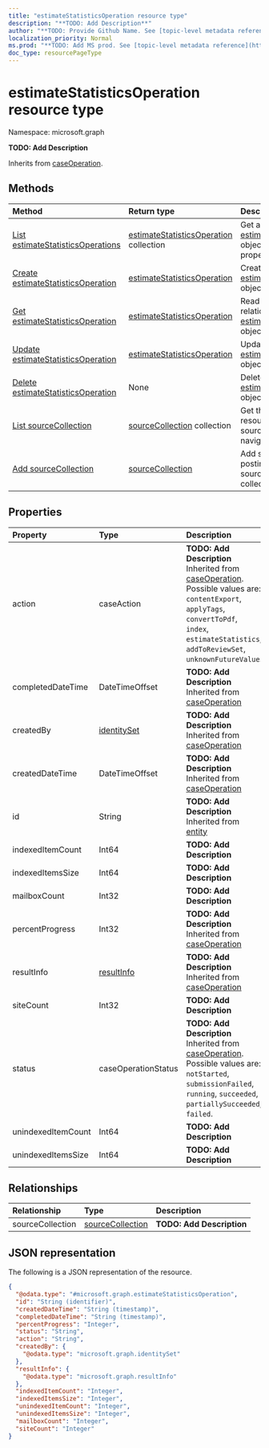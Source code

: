 ```yaml
---
title: "estimateStatisticsOperation resource type"
description: "**TODO: Add Description**"
author: "**TODO: Provide Github Name. See [topic-level metadata reference](https://msgo.azurewebsites.net/add/document/guidelines/metadata.html#topic-level-metadata)**"
localization_priority: Normal
ms.prod: "**TODO: Add MS prod. See [topic-level metadata reference](https://msgo.azurewebsites.net/add/document/guidelines/metadata.html#topic-level-metadata)**"
doc_type: resourcePageType
---
```


# estimateStatisticsOperation resource type

Namespace: microsoft.graph

**TODO: Add Description**


Inherits from [caseOperation](../resources/caseoperation.md).

## Methods
|Method|Return type|Description|
|:---|:---|:---|
|[List estimateStatisticsOperations](../api/estimatestatisticsoperation-list.md)|[estimateStatisticsOperation](../resources/estimatestatisticsoperation.md) collection|Get a list of the [estimateStatisticsOperation](../resources/estimatestatisticsoperation.md) objects and their properties.|
|[Create estimateStatisticsOperation](../api/estimatestatisticsoperation-create.md)|[estimateStatisticsOperation](../resources/estimatestatisticsoperation.md)|Create a new [estimateStatisticsOperation](../resources/estimatestatisticsoperation.md) object.|
|[Get estimateStatisticsOperation](../api/estimatestatisticsoperation-get.md)|[estimateStatisticsOperation](../resources/estimatestatisticsoperation.md)|Read the properties and relationships of an [estimateStatisticsOperation](../resources/estimatestatisticsoperation.md) object.|
|[Update estimateStatisticsOperation](../api/estimatestatisticsoperation-update.md)|[estimateStatisticsOperation](../resources/estimatestatisticsoperation.md)|Update the properties of an [estimateStatisticsOperation](../resources/estimatestatisticsoperation.md) object.|
|[Delete estimateStatisticsOperation](../api/estimatestatisticsoperation-delete.md)|None|Deletes an [estimateStatisticsOperation](../resources/estimatestatisticsoperation.md) object.|
|[List sourceCollection](../api/estimatestatisticsoperation-list-sourcecollection.md)|[sourceCollection](../resources/sourcecollection.md) collection|Get the sourceCollection resources from the sourceCollection navigation property.|
|[Add sourceCollection](../api/estimatestatisticsoperation-post-sourcecollection.md)|[sourceCollection](../resources/sourcecollection.md)|Add sourceCollection by posting to the sourceCollection collection.|

## Properties
|Property|Type|Description|
|:---|:---|:---|
|action|caseAction|**TODO: Add Description** Inherited from [caseOperation](../resources/caseoperation.md). Possible values are: `contentExport`, `applyTags`, `convertToPdf`, `index`, `estimateStatistics`, `addToReviewSet`, `unknownFutureValue`.|
|completedDateTime|DateTimeOffset|**TODO: Add Description** Inherited from [caseOperation](../resources/caseoperation.md)|
|createdBy|[identitySet](../resources/identityset.md)|**TODO: Add Description** Inherited from [caseOperation](../resources/caseoperation.md)|
|createdDateTime|DateTimeOffset|**TODO: Add Description** Inherited from [caseOperation](../resources/caseoperation.md)|
|id|String|**TODO: Add Description** Inherited from [entity](../resources/entity.md)|
|indexedItemCount|Int64|**TODO: Add Description**|
|indexedItemsSize|Int64|**TODO: Add Description**|
|mailboxCount|Int32|**TODO: Add Description**|
|percentProgress|Int32|**TODO: Add Description** Inherited from [caseOperation](../resources/caseoperation.md)|
|resultInfo|[resultInfo](../resources/resultinfo.md)|**TODO: Add Description** Inherited from [caseOperation](../resources/caseoperation.md)|
|siteCount|Int32|**TODO: Add Description**|
|status|caseOperationStatus|**TODO: Add Description** Inherited from [caseOperation](../resources/caseoperation.md). Possible values are: `notStarted`, `submissionFailed`, `running`, `succeeded`, `partiallySucceeded`, `failed`.|
|unindexedItemCount|Int64|**TODO: Add Description**|
|unindexedItemsSize|Int64|**TODO: Add Description**|

## Relationships
|Relationship|Type|Description|
|:---|:---|:---|
|sourceCollection|[sourceCollection](../resources/sourcecollection.md)|**TODO: Add Description**|

## JSON representation
The following is a JSON representation of the resource.
<!-- {
  "blockType": "resource",
  "keyProperty": "id",
  "@odata.type": "microsoft.graph.estimateStatisticsOperation",
  "baseType": "microsoft.graph.caseOperation",
  "openType": false
}
-->
``` json
{
  "@odata.type": "#microsoft.graph.estimateStatisticsOperation",
  "id": "String (identifier)",
  "createdDateTime": "String (timestamp)",
  "completedDateTime": "String (timestamp)",
  "percentProgress": "Integer",
  "status": "String",
  "action": "String",
  "createdBy": {
    "@odata.type": "microsoft.graph.identitySet"
  },
  "resultInfo": {
    "@odata.type": "microsoft.graph.resultInfo"
  },
  "indexedItemCount": "Integer",
  "indexedItemsSize": "Integer",
  "unindexedItemCount": "Integer",
  "unindexedItemsSize": "Integer",
  "mailboxCount": "Integer",
  "siteCount": "Integer"
}
```

